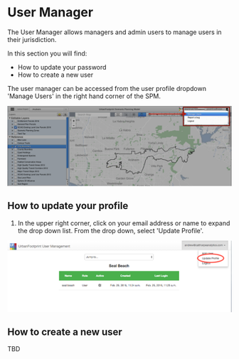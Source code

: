 # User Manager

The User Manager allows managers and admin users to manage users in their jurisdiction.

In this section you will find:

* How to update your password
* How to create a new user

The user manager can be accessed from the user profile dropdown 'Manage Users' in the right hand corner of the SPM.

![user_manager_dropdown](images/scag_12_7_15/manage_users_dropdown.png)

## How to update your profile


1. In the upper right corner, click on your email address or name to expand the drop down list. From the drop down, select 'Update Profile'.


![user_manager_dropdown](images/user_manager_update_profile_link.png)

## How to create a new user

TBD